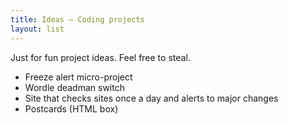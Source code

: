 ```yaml
---
title: Ideas — Coding projects
layout: list
---
```


Just for fun project ideas. Feel free to steal.

- Freeze alert micro-project
- Wordle deadman switch
- Site that checks sites once a day and alerts to major changes
- Postcards (HTML box)